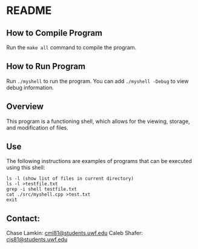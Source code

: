 # README

## How to Compile Program

Run the `make all` command to compile the program.

## How to Run Program

Run `./myshell` to run the program. You can add `./myshell -Debug` to view debug information.

## Overview
This program is a functioning shell, which allows for the viewing, storage, and modification of files.

## Use

The following instructions are examples of programs that can be executed using this shell:
```
ls -l (show list of files in current directory)
ls -l >testfile.txt
grep -i shell testfile.txt
cat ./src/myshell.cpp >test.txt
exit
``````
## Contact:
Chase Lamkin: cml81@students.uwf.edu
Caleb Shafer: cjs81@students.uwf.edu